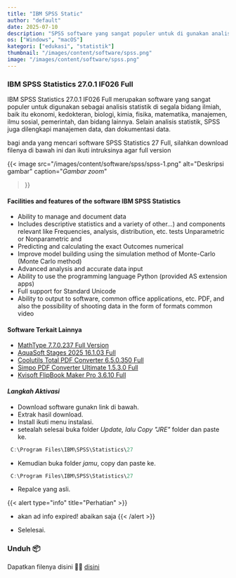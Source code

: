 ```yaml
---
title: "IBM SPSS Static"
author: "default"
date: 2025-07-10
description: "SPSS software yang sangat populer untuk di gunakan analisis statistik segala bidang ilmiah"
os: ["Windows", "macOS"]
kategori: ["edukasi", "statistik"]
thumbnail: "/images/content/software/spss.png"
image: "/images/content/software/spss.png"
---
```


### IBM SPSS Statistics 27.0.1 IF026 Full

IBM SPSS Statistics 27.0.1 IF026 Full merupakan software yang sangat populer untuk digunakan sebagai analisis statistik di segala bidang ilmiah, baik itu ekonomi, kedokteran, biologi, kimia, fisika, matematika, manajemen, ilmu sosial, pemerintah, dan bidang lainnya. Selain analisis statistik, SPSS juga dilengkapi manajemen data, dan dokumentasi data.

bagi anda yang mencari software SPSS Statistics 27 Full, silahkan download filenya di bawah ini dan ikuti intruksinya agar full version

  {{< image 
  src="/images/content/software/spss/spss-1.png" 
  alt="Deskripsi gambar" 
  caption="*Gambar zoom*" 
  >}}

####  Facilities and features of the software IBM SPSS Statistics
- Ability to manage and document data
- Includes descriptive statistics and a variety of other…) and components relevant like Frequencies, analysis, distribution, etc. tests Unparametric or Nonparametric and
- Predicting and calculating the exact Outcomes numerical
- Improve model building using the simulation method of Monte-Carlo (Monte Carlo method)
- Advanced analysis and accurate data input
- Ability to use the programming language Python (provided AS extension apps)
- Full support for Standard Unicode
- Ability to output to software, common office applications, etc. PDF, and also the possibility of shooting data in the form of formats common video

#### Software Terkait Lainnya

- [MathType 7.7.0.237 Full Version](#)
- [AquaSoft Stages 2025 16.1.03 Full](#)
- [Coolutils Total PDF Converter 6.5.0.350 Full](#)
- [Simpo PDF Converter Ultimate 1.5.3.0 Full](#)
- [Kvisoft FlipBook Maker Pro 3.6.10 Full](#)

#### *Langkah Aktivasi*

- Download software gunakn link di bawah.
- Extrak hasil download.
- Install ikuti menu instalasi.
- setealah selesai buka folder *Update, lalu Copy "JRE"* folder dan paste ke.
```powershell
 C:\Program Files\IBM\SPSS\Statistics\27
```
- Kemudian buka folder *jamu*, copy dan paste ke.
```powershell
 C:\Program Files\IBM\SPSS\Statistics\27
 ```
- Repalce yang asli.

{{< alert type="info" title="Perhatian" >}}
  - akan ad info expired! abaikan saja
{{< /alert >}}

- Selelesai.

### Unduh 📦
Dapatkan filenya disini 🕵️‍♀️ [disini](https://od.meong.club/kuy6cc/file/IBMSPSSStatistics27.0.1.IF026.kuyhAa.7z)